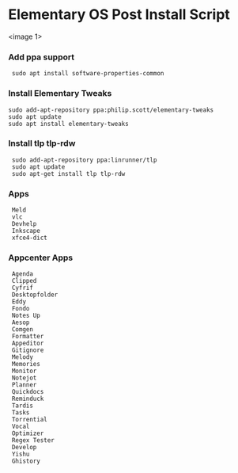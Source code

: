 # Elementary OS Post Install Script

<image 1>

### Add ppa support
```
 sudo apt install software-properties-common 
```

### Install Elementary Tweaks
```
sudo add-apt-repository ppa:philip.scott/elementary-tweaks
sudo apt update
sudo apt install elementary-tweaks
```

### Install tlp tlp-rdw
```
 sudo add-apt-repository ppa:linrunner/tlp
 sudo apt update
 sudo apt-get install tlp tlp-rdw
```

### Apps
```
 Meld
 vlc
 Devhelp
 Inkscape
 xfce4-dict 
```

### Appcenter Apps
```
 Agenda
 Clipped
 Cyfrif
 Desktopfolder
 Eddy
 Fondo
 Notes Up
 Aesop
 Comgen
 Formatter
 Appeditor
 Gitignore
 Melody
 Memories
 Monitor
 Notejot
 Planner
 Quickdocs
 Reminduck
 Tardis
 Tasks
 Torrential
 Vocal
 Optimizer
 Regex Tester
 Develop
 Yishu
 Ghistory 
```